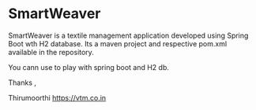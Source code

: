# SmartWeaver
SmartWeaver is a textile management application developed using Spring Boot wth H2 database.
Its a maven project and respective pom.xml available in the repository.


You cann use to play with spring boot and H2 db.


Thanks ,

Thirumoorthi
https://vtm.co.in
